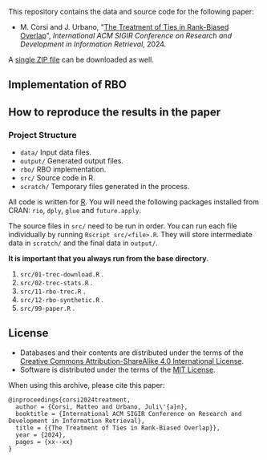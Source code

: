 This repository contains the data and source code for the following paper:

* M. Corsi and J. Urbano, "[The Treatment of Ties in Rank-Biased Overlap](http://julian-urbano.info/files/publications/068-treatment-ties-rank-biased-overlap.pdf)", *International ACM SIGIR Conference on Research and Development in Information Retrieval*, 2024.

A [single ZIP file](https://github.com/julian-urbano/sigir2024rbo/archive/master.zip) can be downloaded as well.

## Implementation of RBO

## How to reproduce the results in the paper 

### Project Structure

* `data/` Input data files.
* `output/` Generated output files.
* `rbo/` RBO implementation.
* `src/` Source code in R.
* `scratch/` Temporary files generated in the process.

All code is written for [R](https://www.r-project.org). You will need the following packages installed from CRAN: `rio`, `dply`, `glue` and `future.apply`.

The source files in `src/` need to be run in order. You can run each file individually by running `Rscript src/<file>.R`. They will store intermediate data in `scratch/` and the final data in `output/`.

**It is important that you always run from the base directory**.

1. `src/01-trec-download.R` .
2. `src/02-trec-stats.R` .
3. `src/11-rbo-trec.R` .
4. `src/12-rbo-synthetic.R` .
5. `src/99-paper.R` .

## License

* Databases and their contents are distributed under the terms of the [Creative Commons Attribution-ShareAlike 4.0 International License](http://creativecommons.org/licenses/by-sa/4.0/).
* Software is distributed under the terms of the [MIT License](https://opensource.org/licenses/MIT).

When using this archive, please cite this paper:

    @inproceedings{corsi2024treatment,
      author = {Corsi, Matteo and Urbano, Juli\'{a}n},
      booktitle = {International ACM SIGIR Conference on Research and Development in Information Retrieval},
      title = {{The Treatment of Ties in Rank-Biased Overlap}},
      year = {2024},
      pages = {xx--xx}
    }
